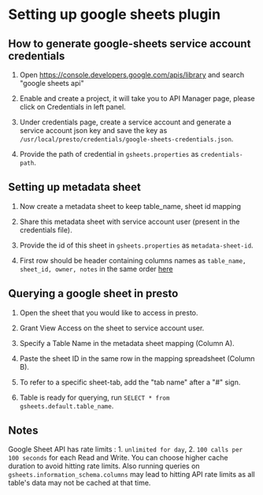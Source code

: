 # Setting up google sheets plugin

## How to generate google-sheets service account credentials
1. Open https://console.developers.google.com/apis/library and search "google sheets api"

2. Enable and create a project, it will take you to API Manager page, please click on Credentials in left panel.

3. Under credentials page, create a service account and generate a service account json key
      and save the key as `/usr/local/presto/credentials/google-sheets-credentials.json`.
      
4. Provide the path of credential in `gsheets.properties` as `credentials-path`.

## Setting up metadata sheet

1. Now create a metadata sheet to keep table_name, sheet id mapping

2. Share this metadata sheet with service account user (present in the credentials file).

3. Provide the id of this sheet in `gsheets.properties` as `metadata-sheet-id`.

4. First row should be header containing columns names as `table_name, sheet_id, owner, notes` in the same order [here](https://docs.google.com/spreadsheets/d/1Es4HhWALUQjoa-bQh4a8B5HROz7dpGMfq_HbfoaW5LM/edit#gid=0)

## Querying a google sheet in presto

1. Open the sheet that you would like to access in presto.

2. Grant View Access on the sheet to service account user.

3. Specify a Table Name in the metadata sheet mapping (Column A). 

4. Paste the sheet ID in the same row in the mapping spreadsheet (Column B).

5. To refer to a specific sheet-tab, add the "tab name" after a "#" sign.

6. Table is ready for querying, run `SELECT * from gsheets.default.table_name`. 

## Notes
Google Sheet API has rate limits : 1. `unlimited for day`, 2. `100 calls per 100 seconds` for each Read and Write. 
You can choose higher cache duration to avoid hitting rate limits. 
Also running queries on `gsheets.information_schema.columns` may lead to hitting API rate limits as all 
table's data may not be cached at that time.
